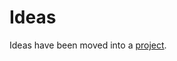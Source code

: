 # Ideas

Ideas have been moved into a
[project](https://github.com/orgs/cleodora-forecasting/projects/7/).
